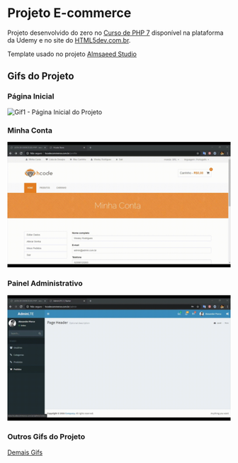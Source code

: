 # Projeto E-commerce

Projeto desenvolvido do zero no [Curso de PHP 7](https://www.udemy.com/curso-completo-de-php-7/) disponível na plataforma da Udemy e no site do [HTML5dev.com.br](https://www.html5dev.com.br/curso/curso-completo-de-php-7).

Template usado no projeto [Almsaeed Studio](https://almsaeedstudio.com)

## Gifs do Projeto
### Página Inicial
![Gif1 - Página Inicial do Projeto](https://github.com/Wes1738/ecommerce/blob/master/Gifs%20Hcode%20Commerce/gifsHcodeComerce.gif)

### Minha Conta
![Gif2 - Minha Conta](https://github.com/Wes1738/ecommerce/blob/master/Gifs%20Hcode%20Commerce/gifsHcodeComerce2.gif)

### Painel Administrativo
![Gif7 - Painel Administrativo](https://github.com/Wes1738/ecommerce/blob/master/Gifs%20Hcode%20Commerce/Administrativo.gif)

### Outros Gifs do Projeto
[Demais Gifs](https://github.com/Wes1738/ecommerce/blob/master/Gifs%20Hcode%20Commerce/)
